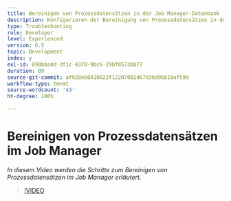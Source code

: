 ```yaml
---
title: Bereinigen von Prozessdatensätzen in der Job Manager-Datenbank
description: Konfigurieren der Bereinigung von Prozessdatensätzen in der Job Manager-Datenbank
type: Troubleshooting
role: Developer
level: Experienced
version: 6.5
topic: Development
index: y
exl-id: 090bba8d-3f1c-4370-9bc6-29bf0573bb77
duration: 89
source-git-commit: af928e60410022f12207082467d3bd9b818af59d
workflow-type: tm+mt
source-wordcount: '43'
ht-degree: 100%

---
```


# Bereinigen von Prozessdatensätzen im Job Manager

*In diesem Video werden die Schritte zum Bereinigen von Prozessdatensätzen im Job Manager erläutert.*

>[!VIDEO](https://video.tv.adobe.com/v/335577?quality=12&learn=on)
